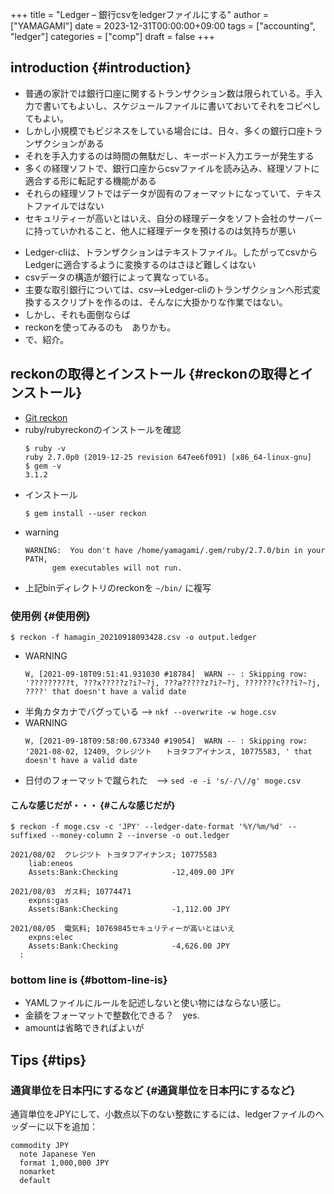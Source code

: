 +++
title = "Ledger – 銀行csvをledgerファイルにする"
author = ["YAMAGAMI"]
date = 2023-12-31T00:00:00+09:00
tags = ["accounting", "ledger"]
categories = ["comp"]
draft = false
+++

## introduction {#introduction}

-   普通の家計では銀行口座に関するトランザクション数は限られている。手入力で書いてもよいし、スケジュールファイルに書いておいてそれをコピペしてもよい。
-   しかし小規模でもビジネスをしている場合には、日々、多くの銀行口座トランザクションがある
-   それを手入力するのは時間の無駄だし、キーボード入力エラーが発生する
-   多くの経理ソフトで、銀行口座からcsvファイルを読み込み、経理ソフトに適合する形に転記する機能がある
-   それらの経理ソフトではデータが固有のフォーマットになっていて、テキストファイルではない
-   セキュリティーが高いとはいえ、自分の経理データをソフト会社のサーバーに持っていかれること、他人に経理データを預けるのは気持ちが悪い

<!--listend-->

-   Ledger-cliは、トランザクションはテキストファイル。したがってcsvからLedgerに適合するように変換するのはさほど難しくはない
-   csvデータの構造が銀行によって異なっている。
-   主要な取引銀行については、csv--&gt;Ledger-cliのトランザクションへ形式変換するスクリプトを作るのは、そんなに大掛かりな作業ではない。
-   しかし、それも面倒ならば
-   reckonを使ってみるのも　ありかも。
-   で、紹介。


## reckonの取得とインストール {#reckonの取得とインストール}

-   [Git reckon](https://github.com/cantino/reckon)
-   ruby/rubyreckonのインストールを確認
    ```nil
    $ ruby -v
    ruby 2.7.0p0 (2019-12-25 revision 647ee6f091) [x86_64-linux-gnu]
    $ gem -v
    3.1.2
    ```
-   インストール
    ```nil
    $ gem install --user reckon
    ```
-   warning
    ```nil
    WARNING:  You don't have /home/yamagami/.gem/ruby/2.7.0/bin in your PATH,
    	  gem executables will not run.
    ```
-   上記binディレクトリのreckonを `~/bin/` に複写


### 使用例 {#使用例}

```nil
$ reckon -f hamagin_20210918093428.csv -o output.ledger
```

-   WARNING
    ```nil
    W, [2021-09-18T09:51:41.931030 #18784]  WARN -- : Skipping row: '?????????t, ???x?????z?i?~?j, ???a?????z?i?~?j, ???????c???i?~?j, ????' that doesn't have a valid date
    ```
-   半角カタカナでバグっている --&gt;   `nkf --overwrite -w hoge.csv`
-   WARNING
    ```nil
    W, [2021-09-18T09:58:00.673340 #19054]  WARN -- : Skipping row: '2021-08-02, 12409, クレジツト   トヨタフアイナンス, 10775583, ' that doesn't have a valid date
    ```
-   日付のフォーマットで蹴られた　--&gt; `sed -e -i 's/-/\//g' moge.csv`


#### こんな感じだが・・・ {#こんな感じだが}

```nil
$ reckon -f moge.csv -c 'JPY' --ledger-date-format '%Y/%m/%d' --suffixed --money-column 2 --inverse -o out.ledger

2021/08/02	クレジツト トヨタフアイナンス; 10775583
	liab:eneos
	Assets:Bank:Checking			-12,409.00 JPY

2021/08/03	ガス料; 10774471
	expns:gas
	Assets:Bank:Checking			-1,112.00 JPY

2021/08/05	電気料; 10769845セキュリティーが高いとはいえ
	expns:elec
	Assets:Bank:Checking			-4,626.00 JPY
  :
```


### bottom line is {#bottom-line-is}

-   YAMLファイルにルールを記述しないと使い物にはならない感じ。
-   金額をフォーマットで整数化できる？　yes.
-   amountは省略できればよいが


## Tips {#tips}


### 通貨単位を日本円にするなど {#通貨単位を日本円にするなど}

通貨単位をJPYにして、小数点以下のない整数にするには、ledgerファイルのヘッダーに以下を追加：

```nil
commodity JPY
  note Japanese Yen
  format 1,000,000 JPY
  nomarket
  default
```
